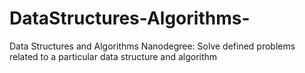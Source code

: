 # DataStructures-Algorithms-
 Data Structures and Algorithms Nanodegree: Solve defined problems related to a particular data structure and algorithm

